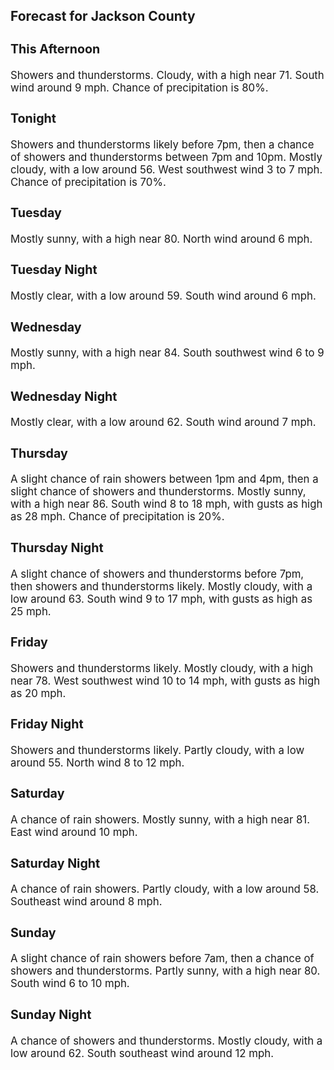 <div>
   <h2>Forecast for Jackson County</h2>
   <p>
      <div style="font-size:120%">
         <h3>This Afternoon</h3>Showers and thunderstorms. Cloudy, with a high near 71. South wind around 9 mph. Chance of precipitation is 80%.<br></div>
   </p>
   <p>
      <div style="font-size:120%">
         <h3>Tonight</h3>Showers and thunderstorms likely before 7pm, then a chance of showers and thunderstorms between 7pm and 10pm. Mostly cloudy,
         with a low around 56. West southwest wind 3 to 7 mph. Chance of precipitation is 70%.<br></div>
   </p>
   <p>
      <div style="font-size:120%">
         <h3>Tuesday</h3>Mostly sunny, with a high near 80. North wind around 6 mph.<br></div>
   </p>
   <p>
      <div style="font-size:120%">
         <h3>Tuesday Night</h3>Mostly clear, with a low around 59. South wind around 6 mph.<br></div>
   </p>
   <p>
      <div style="font-size:120%">
         <h3>Wednesday</h3>Mostly sunny, with a high near 84. South southwest wind 6 to 9 mph.<br></div>
   </p>
   <p>
      <div style="font-size:120%">
         <h3>Wednesday Night</h3>Mostly clear, with a low around 62. South wind around 7 mph.<br></div>
   </p>
   <p>
      <div style="font-size:120%">
         <h3>Thursday</h3>A slight chance of rain showers between 1pm and 4pm, then a slight chance of showers and thunderstorms. Mostly sunny, with
         a high near 86. South wind 8 to 18 mph, with gusts as high as 28 mph. Chance of precipitation is 20%.<br></div>
   </p>
   <p>
      <div style="font-size:120%">
         <h3>Thursday Night</h3>A slight chance of showers and thunderstorms before 7pm, then showers and thunderstorms likely. Mostly cloudy, with a low
         around 63. South wind 9 to 17 mph, with gusts as high as 25 mph.<br></div>
   </p>
   <p>
      <div style="font-size:120%">
         <h3>Friday</h3>Showers and thunderstorms likely. Mostly cloudy, with a high near 78. West southwest wind 10 to 14 mph, with gusts as high
         as 20 mph.<br></div>
   </p>
   <p>
      <div style="font-size:120%">
         <h3>Friday Night</h3>Showers and thunderstorms likely. Partly cloudy, with a low around 55. North wind 8 to 12 mph.<br></div>
   </p>
   <p>
      <div style="font-size:120%">
         <h3>Saturday</h3>A chance of rain showers. Mostly sunny, with a high near 81. East wind around 10 mph.<br></div>
   </p>
   <p>
      <div style="font-size:120%">
         <h3>Saturday Night</h3>A chance of rain showers. Partly cloudy, with a low around 58. Southeast wind around 8 mph.<br></div>
   </p>
   <p>
      <div style="font-size:120%">
         <h3>Sunday</h3>A slight chance of rain showers before 7am, then a chance of showers and thunderstorms. Partly sunny, with a high near 80.
         South wind 6 to 10 mph.<br></div>
   </p>
   <p>
      <div style="font-size:120%">
         <h3>Sunday Night</h3>A chance of showers and thunderstorms. Mostly cloudy, with a low around 62. South southeast wind around 12 mph.<br></div>
   </p>
</div>